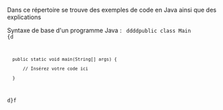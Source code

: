 Dans ce répertoire se trouve des exemples de code en Java ainsi que des explications

Syntaxe de base d'un programme Java :
<code>
  ddddpublic class Main {d
  
      public static void main(String[] args) {
  
          // Insérez votre code ici
      
      }
  
  d}f
</code>
